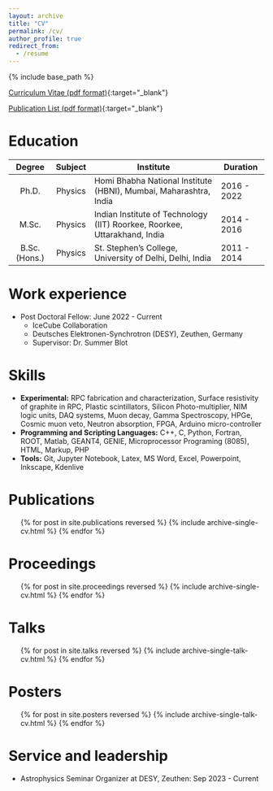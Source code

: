 ```yaml
---
layout: archive
title: "CV"
permalink: /cv/
author_profile: true
redirect_from:
  - /resume
---
```


{% include base_path %}

[Curriculum Vitae (pdf format)](http://anilak41.github.io/files/cv/Curriculum_Vitae.pdf){:target="_blank"}

[Publication List (pdf format)](http://anilak41.github.io/files/cv/Publication_list.pdf){:target="_blank"}

Education
======

| Degree | Subject  | Institute     | Duration |
|:-----------:|:-----------:|-------------|------------|
| Ph.D. | Physics | Homi Bhabha National Institute (HBNI), Mumbai, Maharashtra, India | 2016 - 2022 |
| M.Sc. | Physics | Indian Institute of Technology (IIT) Roorkee, Roorkee, Uttarakhand, India | 2014 - 2016 |
|B.Sc. (Hons.) | Physics | St. Stephen’s College, University of Delhi, Delhi, India | 2011 - 2014|


Work experience
======
* Post Doctoral Fellow: June 2022 - Current
  * IceCube Collaboration
  *  Deutsches Elektronen-Synchrotron (DESY), Zeuthen, Germany
  * Supervisor: Dr. Summer Blot
  
Skills
======
* **Experimental:** RPC fabrication and characterization, Surface resistivity of graphite in RPC, Plastic scintillators, Silicon Photo-multiplier, NIM logic units, DAQ systems, Muon decay, Gamma Spectroscopy, HPGe, Cosmic muon veto, Neutron absorption, FPGA, Arduino micro-controller
* **Programming and Scripting Languages:** C++, C, Python, Fortran, ROOT, Matlab, GEANT4, GENIE, Microprocessor Programing (8085), HTML, Markup, PHP
* **Tools:** Git, Jupyter Notebook, Latex, MS Word, Excel, Powerpoint, Inkscape, Kdenlive

Publications
======
  <ol>{% for post in site.publications reversed %}
    {% include archive-single-cv.html %}
  {% endfor %}</ol>

Proceedings
======
  <ol>{% for post in site.proceedings reversed %}
    {% include archive-single-cv.html %}
  {% endfor %}</ol>

Talks
======
  <ol>{% for post in site.talks reversed %}
    {% include archive-single-talk-cv.html %}
  {% endfor %}</ol>

Posters
======
  <ol>{% for post in site.posters reversed %}
    {% include archive-single-talk-cv.html %}
  {% endfor %}</ol>

<!--
Teaching
======
  <ul>{% for post in site.teaching reversed %}
    {% include archive-single-cv.html %}
  {% endfor %}</ul>
-->

  
Service and leadership
======
* Astrophysics Seminar Organizer at DESY, Zeuthen: Sep 2023 - Current
